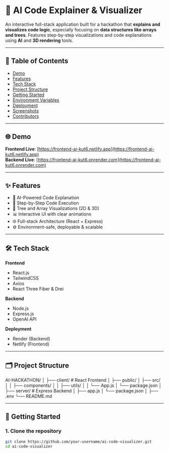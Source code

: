 # 🚀 AI Code Explainer & Visualizer

An interactive full-stack application built for a hackathon that **explains and visualizes code logic**, especially focusing on **data structures like arrays and trees**. Features step-by-step visualizations and code explanations using **AI** and **3D rendering** tools.

---

## 📌 Table of Contents

- [Demo](#-demo)
- [Features](#-features)
- [Tech Stack](#-tech-stack)
- [Project Structure](#-project-structure)
- [Getting Started](#-getting-started)
- [Environment Variables](#-environment-variables)
- [Deployment](#-deployment)
- [Screenshots](#-screenshots)
- [Contributors](#-contributors)

---

## 🌐 Demo

**Frontend Live**: [https://frontend-ai-kut6.netlify.app](https://frontend-ai-kut6.netlify.app)  
**Backend Live**: [https://frontend-ai-kut6.onrender.com](https://frontend-ai-kut6.onrender.com)

---

## ✨ Features

- 🧠 AI-Powered Code Explanation
- 🔎 Step-by-Step Code Execution
- 🌲 Tree and Array Visualizations (2D & 3D)
- 📊 Interactive UI with clear animations
- 🌐 Full-stack Architecture (React + Express)
- ⚙️ Environment-safe, deployable & scalable

---

## 🛠 Tech Stack

**Frontend**
- React.js
- TailwindCSS
- Axios
- React Three Fiber & Drei

**Backend**
- Node.js
- Express.js
- OpenAI API

**Deployment**
- Render (Backend)
- Netlify (Frontend)

---

## 🗂 Project Structure

AI-HACKATHON/
│
├── client/ # React Frontend
│ ├── public/
│ ├── src/
│ │ ├── components/
│ │ ├── utils/
│ │ └── App.js
│ └── package.json
│
├── server/ # Express Backend
│ ├── app.js
│ └── package.json
│
├── .env
└── README.md


---

## 🧩 Getting Started

### 1. Clone the repository

```bash
git clone https://github.com/your-username/ai-code-visualizer.git
cd ai-code-visualizer
